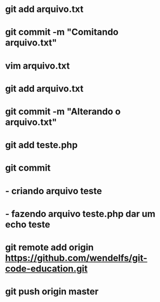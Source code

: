 # git add arquivo.txt
# git commit -m "Comitando arquivo.txt"
# vim arquivo.txt
# git add arquivo.txt
# git commit -m "Alterando o arquivo.txt"
# git add teste.php
# git commit
# - criando arquivo teste
# - fazendo arquivo teste.php dar um echo teste
# git remote add origin https://github.com/wendelfs/git-code-education.git
# git push origin master
